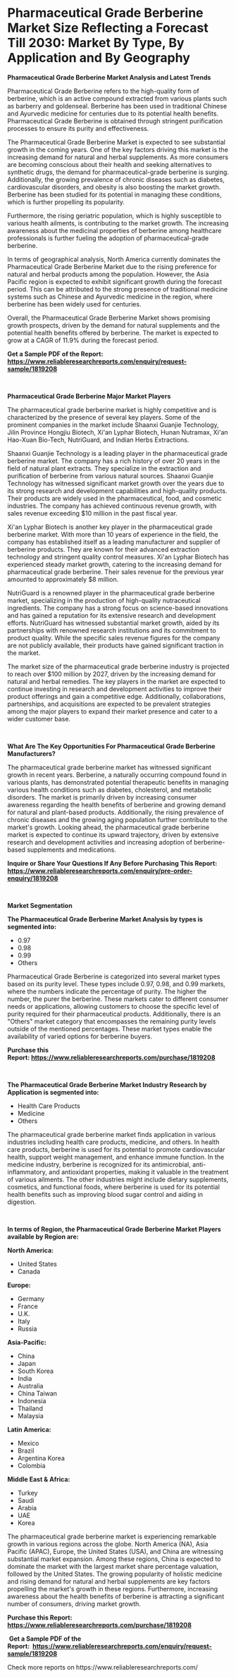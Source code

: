 <p><h1>Pharmaceutical Grade Berberine Market Size Reflecting a Forecast Till 2030: Market By Type, By Application and By Geography</h1></p><p><strong>Pharmaceutical Grade Berberine Market Analysis and Latest Trends</strong></p>
<p><p>Pharmaceutical Grade Berberine refers to the high-quality form of berberine, which is an active compound extracted from various plants such as barberry and goldenseal. Berberine has been used in traditional Chinese and Ayurvedic medicine for centuries due to its potential health benefits. Pharmaceutical Grade Berberine is obtained through stringent purification processes to ensure its purity and effectiveness.</p><p>The Pharmaceutical Grade Berberine Market is expected to see substantial growth in the coming years. One of the key factors driving this market is the increasing demand for natural and herbal supplements. As more consumers are becoming conscious about their health and seeking alternatives to synthetic drugs, the demand for pharmaceutical-grade berberine is surging. Additionally, the growing prevalence of chronic diseases such as diabetes, cardiovascular disorders, and obesity is also boosting the market growth. Berberine has been studied for its potential in managing these conditions, which is further propelling its popularity.</p><p>Furthermore, the rising geriatric population, which is highly susceptible to various health ailments, is contributing to the market growth. The increasing awareness about the medicinal properties of berberine among healthcare professionals is further fueling the adoption of pharmaceutical-grade berberine.</p><p>In terms of geographical analysis, North America currently dominates the Pharmaceutical Grade Berberine Market due to the rising preference for natural and herbal products among the population. However, the Asia Pacific region is expected to exhibit significant growth during the forecast period. This can be attributed to the strong presence of traditional medicine systems such as Chinese and Ayurvedic medicine in the region, where berberine has been widely used for centuries.</p><p>Overall, the Pharmaceutical Grade Berberine Market shows promising growth prospects, driven by the demand for natural supplements and the potential health benefits offered by berberine. The market is expected to grow at a CAGR of 11.9% during the forecast period.</p></p>
<p><strong>Get a Sample PDF of the Report:&nbsp; <a href="https://www.reliableresearchreports.com/enquiry/request-sample/1819208">https://www.reliableresearchreports.com/enquiry/request-sample/1819208</a></strong></p>
<p>&nbsp;</p>
<p><strong>Pharmaceutical Grade Berberine Major Market Players</strong></p>
<p><p>The pharmaceutical grade berberine market is highly competitive and is characterized by the presence of several key players. Some of the prominent companies in the market include Shaanxi Guanjie Technology, Jilin Province Hongjiu Biotech, Xi'an Lyphar Biotech, Hunan Nutramax, Xi'an Hao-Xuan Bio-Tech, NutriGuard, and Indian Herbs Extractions.</p><p>Shaanxi Guanjie Technology is a leading player in the pharmaceutical grade berberine market. The company has a rich history of over 20 years in the field of natural plant extracts. They specialize in the extraction and purification of berberine from various natural sources. Shaanxi Guanjie Technology has witnessed significant market growth over the years due to its strong research and development capabilities and high-quality products. Their products are widely used in the pharmaceutical, food, and cosmetic industries. The company has achieved continuous revenue growth, with sales revenue exceeding $10 million in the past fiscal year.</p><p>Xi'an Lyphar Biotech is another key player in the pharmaceutical grade berberine market. With more than 10 years of experience in the field, the company has established itself as a leading manufacturer and supplier of berberine products. They are known for their advanced extraction technology and stringent quality control measures. Xi'an Lyphar Biotech has experienced steady market growth, catering to the increasing demand for pharmaceutical grade berberine. Their sales revenue for the previous year amounted to approximately $8 million.</p><p>NutriGuard is a renowned player in the pharmaceutical grade berberine market, specializing in the production of high-quality nutraceutical ingredients. The company has a strong focus on science-based innovations and has gained a reputation for its extensive research and development efforts. NutriGuard has witnessed substantial market growth, aided by its partnerships with renowned research institutions and its commitment to product quality. While the specific sales revenue figures for the company are not publicly available, their products have gained significant traction in the market.</p><p>The market size of the pharmaceutical grade berberine industry is projected to reach over $100 million by 2027, driven by the increasing demand for natural and herbal remedies. The key players in the market are expected to continue investing in research and development activities to improve their product offerings and gain a competitive edge. Additionally, collaborations, partnerships, and acquisitions are expected to be prevalent strategies among the major players to expand their market presence and cater to a wider customer base.</p></p>
<p>&nbsp;</p>
<p><strong>What Are The Key Opportunities For Pharmaceutical Grade Berberine Manufacturers?</strong></p>
<p><p>The pharmaceutical grade berberine market has witnessed significant growth in recent years. Berberine, a naturally occurring compound found in various plants, has demonstrated potential therapeutic benefits in managing various health conditions such as diabetes, cholesterol, and metabolic disorders. The market is primarily driven by increasing consumer awareness regarding the health benefits of berberine and growing demand for natural and plant-based products. Additionally, the rising prevalence of chronic diseases and the growing aging population further contribute to the market's growth. Looking ahead, the pharmaceutical grade berberine market is expected to continue its upward trajectory, driven by extensive research and development activities and increasing adoption of berberine-based supplements and medications.</p></p>
<p><strong>Inquire or Share Your Questions If Any Before Purchasing This Report: <a href="https://www.reliableresearchreports.com/enquiry/pre-order-enquiry/1819208">https://www.reliableresearchreports.com/enquiry/pre-order-enquiry/1819208</a></strong></p>
<p>&nbsp;</p>
<p><strong>Market Segmentation</strong></p>
<p><strong>The Pharmaceutical Grade Berberine Market Analysis by types is segmented into:</strong></p>
<p><ul><li>0.97</li><li>0.98</li><li>0.99</li><li>Others</li></ul></p>
<p><p>Pharmaceutical Grade Berberine is categorized into several market types based on its purity level. These types include 0.97, 0.98, and 0.99 markets, where the numbers indicate the percentage of purity. The higher the number, the purer the berberine. These markets cater to different consumer needs or applications, allowing customers to choose the specific level of purity required for their pharmaceutical products. Additionally, there is an "Others" market category that encompasses the remaining purity levels outside of the mentioned percentages. These market types enable the availability of varied options for berberine buyers.</p></p>
<p><strong>Purchase this Report:&nbsp;<a href="https://www.reliableresearchreports.com/purchase/1819208">https://www.reliableresearchreports.com/purchase/1819208</a></strong></p>
<p>&nbsp;</p>
<p><strong>The Pharmaceutical Grade Berberine Market Industry Research by Application is segmented into:</strong></p>
<p><ul><li>Health Care Products</li><li>Medicine</li><li>Others</li></ul></p>
<p><p>The pharmaceutical grade berberine market finds application in various industries including health care products, medicine, and others. In health care products, berberine is used for its potential to promote cardiovascular health, support weight management, and enhance immune function. In the medicine industry, berberine is recognized for its antimicrobial, anti-inflammatory, and antioxidant properties, making it valuable in the treatment of various ailments. The other industries might include dietary supplements, cosmetics, and functional foods, where berberine is used for its potential health benefits such as improving blood sugar control and aiding in digestion.</p></p>
<p>&nbsp;</p>
<p><strong>In terms of Region, the Pharmaceutical Grade Berberine Market Players available by Region are:</strong></p>
<p>
    <p> <strong> North America: </strong>
        <ul>
            <li>United States</li>
            <li>Canada</li>
        </ul>
        </p> 
    <p> <strong> Europe: </strong>
        <ul>
            <li>Germany</li>
            <li>France</li>
            <li>U.K.</li>
            <li>Italy</li>
            <li>Russia</li>
        </ul>
        </p> 
    <p> <strong> Asia-Pacific: </strong>
        <ul>
            <li>China</li>
            <li>Japan</li>
            <li>South Korea</li>
            <li>India</li>
            <li>Australia</li>
            <li>China Taiwan</li>
            <li>Indonesia</li>
            <li>Thailand</li>
            <li>Malaysia</li>
        </ul>
        </p> 
    <p> <strong> Latin America: </strong>
        <ul>
            <li>Mexico</li>
            <li>Brazil</li>
            <li>Argentina Korea</li>
            <li>Colombia</li>
        </ul>
        </p> 
    <p> <strong> Middle East & Africa: </strong>
        <ul>
            <li>Turkey</li>
            <li>Saudi</li>
            <li>Arabia</li>
            <li>UAE</li>
            <li>Korea</li>
        </ul>
    </p>
    </p>
<p><p>The pharmaceutical grade berberine market is experiencing remarkable growth in various regions across the globe. North America (NA), Asia Pacific (APAC), Europe, the United States (USA), and China are witnessing substantial market expansion. Among these regions, China is expected to dominate the market with the largest market share percentage valuation, followed by the United States. The growing popularity of holistic medicine and rising demand for natural and herbal supplements are key factors propelling the market's growth in these regions. Furthermore, increasing awareness about the health benefits of berberine is attracting a significant number of consumers, driving market growth.</p></p>
<p><strong>Purchase this Report: <a href="https://www.reliableresearchreports.com/purchase/1819208">https://www.reliableresearchreports.com/purchase/1819208</a></strong></p>
<p>&nbsp;<strong>Get a Sample PDF of the Report:&nbsp;&nbsp;<a href="https://www.reliableresearchreports.com/enquiry/request-sample/1819208">https://www.reliableresearchreports.com/enquiry/request-sample/1819208</a></strong></p>
<p><strong></strong></p>
<p>Check more reports on https://www.reliableresearchreports.com/</p>